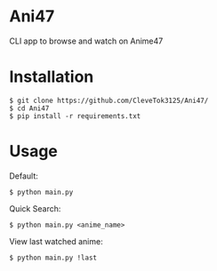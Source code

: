 # Ani47
CLI app to browse and watch on Anime47
# Installation
```
$ git clone https://github.com/CleveTok3125/Ani47/
$ cd Ani47
$ pip install -r requirements.txt
```
# Usage
Default:
```
$ python main.py
```
Quick Search:
```
$ python main.py <anime_name>
```
View last watched anime:
```
$ python main.py !last
```
